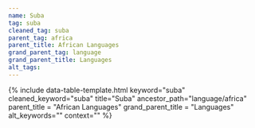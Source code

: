 ```yaml
---
name: Suba
tag: suba
cleaned_tag: suba
parent_tag: africa
parent_title: African Languages
grand_parent_tag: language
grand_parent_title: Languages
alt_tags: 
---
```


{% include data-table-template.html 
  keyword="suba" 
  cleaned_keyword="suba" 
  title="Suba"
  ancestor_path="language/africa" 
  parent_title = "African Languages"
  grand_parent_title = "Languages"
  alt_keywords=""
  context=""
%}

